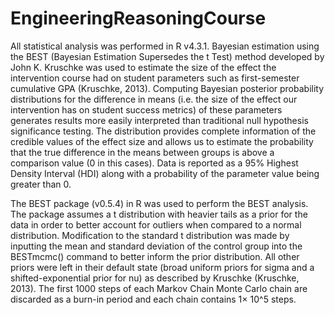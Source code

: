 # EngineeringReasoningCourse

All statistical analysis was performed in R v4.3.1. Bayesian estimation using the BEST (Bayesian Estimation Supersedes the t Test) method developed by John K. Kruschke was used to estimate the size of the effect the intervention course had on student parameters such as first-semester cumulative GPA (Kruschke, 2013). Computing Bayesian posterior probability distributions for the difference in means (i.e. the size of the effect our intervention has on student success metrics) of these parameters generates results more easily interpreted than traditional null hypothesis significance testing. The distribution provides complete information of the credible values of the effect size and allows us to estimate the probability that the true difference in the means between groups is above a comparison value (0 in this cases). Data is reported as a 95% Highest Density Interval (HDI) along with a probability of the parameter value being greater than 0. 

The BEST package (v0.5.4) in R was used to perform the BEST analysis. The package assumes a t distribution with heavier tails as a prior for the data in order to better account for outliers when compared to a normal distribution. Modification to the standard t distribution was made by inputting the mean and standard deviation of the control group into the BESTmcmc() command to better inform the prior distribution. All other priors were left in their default state (broad uniform priors for sigma and a shifted-exponential prior for nu) as described by Kruschke (Kruschke, 2013). The first 1000 steps of each Markov Chain Monte Carlo chain are discarded as a burn-in period and each chain contains 1× 10^5 steps.
